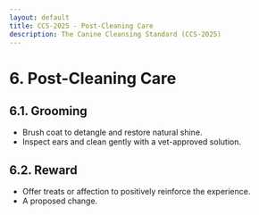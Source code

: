 ```yaml
---
layout: default
title: CCS-2025 - Post-Cleaning Care
description: The Canine Cleansing Standard (CCS-2025)
---
```

# **6. Post-Cleaning Care**  

## **6.1. Grooming**  
- Brush coat to detangle and restore natural shine.  
- Inspect ears and clean gently with a vet-approved solution.  

## **6.2. Reward**  
- Offer treats or affection to positively reinforce the experience.
- A proposed change.
